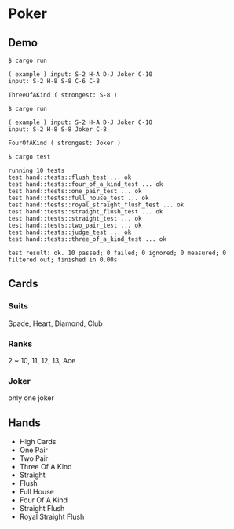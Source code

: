 # Poker

## Demo
```
$ cargo run
     
( example ) input: S-2 H-A D-J Joker C-10
input: S-2 H-8 S-8 C-6 C-8

ThreeOfAKind ( strongest: S-8 )
```
```
$ cargo run

( example ) input: S-2 H-A D-J Joker C-10
input: S-2 H-8 S-8 Joker C-8

FourOfAKind ( strongest: Joker )
```

```
$ cargo test

running 10 tests
test hand::tests::flush_test ... ok
test hand::tests::four_of_a_kind_test ... ok
test hand::tests::one_pair_test ... ok
test hand::tests::full_house_test ... ok
test hand::tests::royal_straight_flush_test ... ok
test hand::tests::straight_flush_test ... ok
test hand::tests::straight_test ... ok
test hand::tests::two_pair_test ... ok
test hand::tests::judge_test ... ok
test hand::tests::three_of_a_kind_test ... ok

test result: ok. 10 passed; 0 failed; 0 ignored; 0 measured; 0 filtered out; finished in 0.00s
```
## Cards
### Suits
Spade, Heart, Diamond, Club

### Ranks
2 ~ 10, 11, 12, 13, Ace

### Joker
only one joker

## Hands
+ High Cards
+ One Pair
+ Two Pair
+ Three Of A Kind
+ Straight
+ Flush
+ Full House
+ Four Of A Kind
+ Straight Flush
+ Royal Straight Flush
